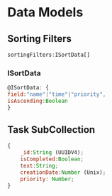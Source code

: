 # Data Models


## Sorting Filters
```js
sortingFilters:ISortData[]
```

### ISortData 
```js
@ISortData: {
field:"name"|"time"|"priority",
isAscending:Boolean
}

```

## Task SubCollection

```js 
{
    _id:String (UUIDV4);
    isCompleted:Boolean;
    text:String;
    creationDate:Number (Unix);
    priority: Number;
}
```

##









